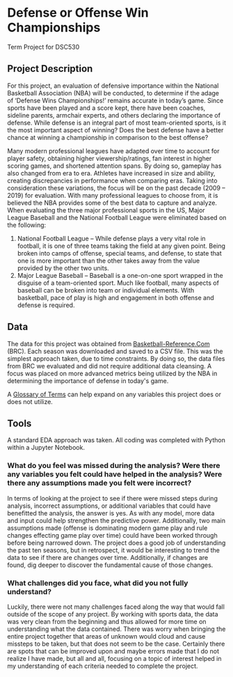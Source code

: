 # Defense or Offense Win Championships
Term Project for DSC530
## Project Description

For this project, an evaluation of defensive importance within the National Basketball Association (NBA) will be conducted, to determine if the adage of ‘Defense Wins Championships!’ remains accurate in today’s game. Since sports have been played and a score kept, there have been coaches, sideline parents, armchair experts, and others declaring the importance of defense. While defense is an integral part of most team-oriented sports, is it the most important aspect of winning? Does the best defense have a better chance at winning a championship in comparison to the best offense?  

Many modern professional leagues have adapted over time to account for player safety, obtaining higher viewership/ratings, fan interest in higher scoring games, and shortened attention spans. By doing so, gameplay has also changed from era to era. Athletes have increased in size and ability, creating discrepancies in performance when comparing eras. Taking into consideration these variations, the focus will be on the past decade (2009 – 2019) for evaluation. With many professional leagues to choose from, it is believed the NBA provides some of the best data to capture and analyze. When evaluating the three major professional sports in the US, Major League Baseball and the National Football League were eliminated based on the following:  

  1.	National Football League – While defense plays a very vital role in football, it is one of three teams taking the field at any given point. Being broken into camps of offense, special teams, and defense, to state that one is more important than the other takes away from the value provided by the other two units. 
  2.	Major League Baseball – Baseball is a one-on-one sport wrapped in the disguise of a team-oriented sport. Much like football, many aspects of baseball can be broken into team or individual elements. With basketball, pace of play is high and engagement in both offense and defense is required. 

## Data
The data for this project was obtained from [Basketball-Reference.Com](www.basketball-reference.com/) (BRC). Each season was downloaded and saved to a CSV file. This was the simplest approach taken, due to time constraints. By doing so, the data files from BRC we evaluated and did not require additional data cleansing. A focus was placed on more advanced metrics being utilized by the NBA in determining the importance of defense in today's game.

A [Glossary of Terms](https://www.basketball-reference.com/about/glossary.html) can help expand on any variables this project does or does not utilize.

## Tools
A standard EDA approach was taken. All coding was completed with Python within a Jupyter Notebook.

### What do you feel was missed during the analysis? Were there any variables you felt could have helped in the analysis? Were there any assumptions made you felt were incorrect?
In terms of looking at the project to see if there were missed steps during analysis, incorrect assumptions, or additional variables that could have benefitted the analysis, the answer is yes. As with any model, more data and input could help strengthen the predictive power. Additionally, two main assumptions made (offense is dominating modern game play and rule changes effecting game play over time) could have been worked through before being narrowed down. The project does a good job of understanding the past ten seasons, but in retrospect, it would be interesting to trend the data to see if there are changes over time. Additionally, if changes are found, dig deeper to discover the fundamental cause of those changes.
### What challenges did you face, what did you not fully understand?
Luckily, there were not many challenges faced along the way that would fall outside of the scope of any project. By working with sports data, the data was very clean from the beginning and thus allowed for more time on understanding what the data contained. There was worry when bringing the entire project together that areas of unknown would cloud and cause missteps to be taken, but that does not seem to be the case. Certainly there are spots that can be improved upon and maybe errors made that I do not realize I have made, but all and all, focusing on a topic of interest helped in my understanding of each criteria needed to complete the project.
